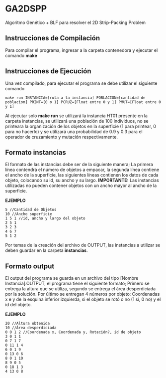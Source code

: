 # GA2DSPP
Algoritmo Genético + BLF para resolver el 2D Strip-Packing Problem

## Instrucciones de Compilación

Para compilar el programa, ingresar a la carpeta contenedora y ejecutar el
comando **make**

## Instrucciones de Ejecución

Una vez compilado, para ejecutar el programa se debe utilizar el siguiente
comando

~~~
make run INSTANCIA=[ruta a la instancia] POBLACION=[cantidad de poblacion] PRINT=[0 o 1] PCRUZ=[Float entre 0 y 1] PMUT=[Float entre 0 y 1]
~~~

Al ejecutar solo **make run** se utilizará la instancia HT01 presente en la carpeta instancias, se utilizará una población de 100 individuos, no se printeara la organización de los objetos en la superficie (1 para printear, 0 para no hacerlo) y se utilizará una probabilidad de 0.9 y 0.3 para el operador de cruzamiento y mutación respectivamente.

## Formato instancias

El formato de las instancias debe ser de la siguiente manera; La primera línea contendrá el número de objetos a empacar, la segunda línea contiene el ancho de la superficie, las siguientes líneas contienen los datos de cada objeto, colocando su id, su ancho y su largo. **IMPORTANTE:** Las instancias utilizadas no pueden contener objetos con un ancho mayor al ancho de la superficie.

**EJEMPLO**
~~~
5 //Cantidad de Objetos
10 //Ancho superficie
1 5 1 //id, ancho y largo del objeto
2 5 1
3 2 3
4 6 7
5 1 2
~~~
Por temas de la creación del archivo de OUTPUT, las instancias a utilizar se deben guardar en la carpeta **instancias**.

## Formato output

El output del programa se guarda en un archivo del tipo [Nombre Instancia].OUTPUT, el programa tiene el siguiente formato; Primero se entrega la altura que se utiliza, segundo se entrega el área desperdiciada por la solución. Por último se entregan 4 números por objeto: Coordenadas x e y de la esquina inferior izquierda, si el objeto se rotó o no (1 sí, 0 no) y el id del objeto.

**EJEMPLO**
~~~
20 //Altura obtenida
10 //Área desperdiciada
0 0 1 2 //Coordenada x, Coordenada y, Rotación?, id de objeto
3 0 1 1
0 7 1 7
0 11 1 4
6 0 1 9
0 13 0 6
8 0 1 10
8 9 0 5
0 18 1 3
4 13 0 8
~~~
